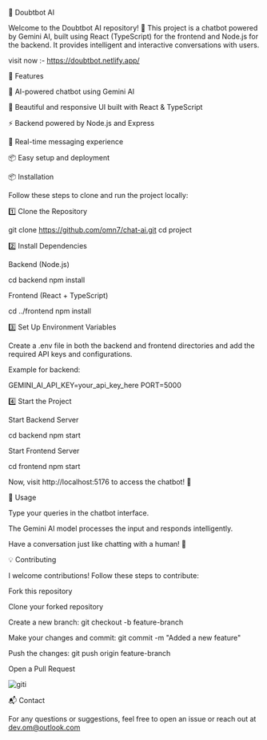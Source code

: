 🤖 Doubtbot AI

Welcome to the Doubtbot AI repository! 🚀 This project is a chatbot powered by Gemini AI, built using React (TypeScript) for the frontend and Node.js for the backend. It provides intelligent and interactive conversations with users.

visit now :- https://doubtbot.netlify.app/

🌟 Features

🤖 AI-powered chatbot using Gemini AI

🎨 Beautiful and responsive UI built with React & TypeScript

⚡️ Backend powered by Node.js and Express

🔄 Real-time messaging experience

📦 Easy setup and deployment

📦 Installation

Follow these steps to clone and run the project locally:

1️⃣ Clone the Repository

git clone https://github.com/omn7/chat-ai.git
cd project

2️⃣ Install Dependencies

Backend (Node.js)

cd backend
npm install

Frontend (React + TypeScript)

cd ../frontend
npm install

3️⃣ Set Up Environment Variables

Create a .env file in both the backend and frontend directories and add the required API keys and configurations.

Example for backend:

GEMINI_AI_API_KEY=your_api_key_here
PORT=5000

4️⃣ Start the Project

Start Backend Server

cd backend
npm start

Start Frontend Server

cd frontend
npm start

Now, visit http://localhost:5176 to access the chatbot! 🎉

🎯 Usage

Type your queries in the chatbot interface.

The Gemini AI model processes the input and responds intelligently.

Have a conversation just like chatting with a human! 💬

💡 Contributing

I welcome contributions! Follow these steps to contribute:

Fork this repository

Clone your forked repository

Create a new branch: git checkout -b feature-branch

Make your changes and commit: git commit -m "Added a new feature"

Push the changes: git push origin feature-branch

Open a Pull Request

![giti](https://github.com/user-attachments/assets/2086a053-8e43-447f-aa87-4afebe1538f8)



📬 Contact

For any questions or suggestions, feel free to open an issue or reach out at dev.om@outlook.com




